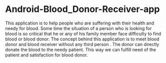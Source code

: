 # Android-Blood_Donor-Receiver-app
This application is to help people who are suffering with their health and needy for blood. Some time the situation of a person who is looking for blood is so critical that he or any of his family member face difficulty to find blood or blood donor. The concept behind this application is to meet blood donor and blood receiver without any third person . The donor can directly donate the blood to the needy patient. This way we can fulfill need of the patient and satisfaction for blood donor.
